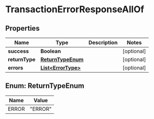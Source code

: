 

# TransactionErrorResponseAllOf


## Properties

| Name | Type | Description | Notes |
|------------ | ------------- | ------------- | -------------|
|**success** | **Boolean** |  |  [optional] |
|**returnType** | [**ReturnTypeEnum**](#ReturnTypeEnum) |  |  [optional] |
|**errors** | [**List&lt;ErrorType&gt;**](ErrorType.md) |  |  [optional] |



## Enum: ReturnTypeEnum

| Name | Value |
|---- | -----|
| ERROR | &quot;ERROR&quot; |



